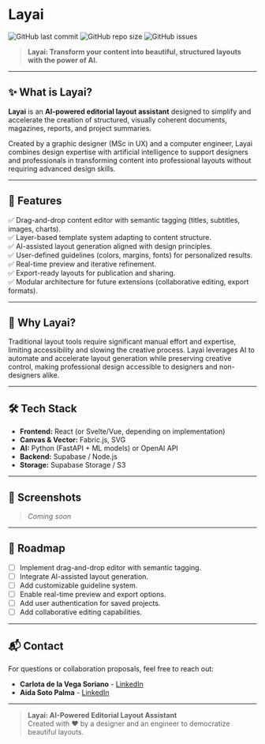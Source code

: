 # Layai

![GitHub last commit](https://img.shields.io/github/last-commit/carlotiii30/layai)
![GitHub repo size](https://img.shields.io/github/repo-size/carlotiii30/layai)
![GitHub issues](https://img.shields.io/github/issues/carlotiii30/layai)

> **Layai: Transform your content into beautiful, structured layouts with the power of AI.**

---

## ✨ What is Layai?

**Layai** is an **AI-powered editorial layout assistant** designed to simplify and accelerate the creation of structured, visually coherent documents, magazines, reports, and project summaries.

Created by a graphic designer (MSc in UX) and a computer engineer, Layai combines design expertise with artificial intelligence to support designers and professionals in transforming content into professional layouts without requiring advanced design skills.

---

## 🚀 Features

✅ Drag-and-drop content editor with semantic tagging (titles, subtitles, images, charts).  
✅ Layer-based template system adapting to content structure.  
✅ AI-assisted layout generation aligned with design principles.  
✅ User-defined guidelines (colors, margins, fonts) for personalized results.  
✅ Real-time preview and iterative refinement.  
✅ Export-ready layouts for publication and sharing.  
✅ Modular architecture for future extensions (collaborative editing, export formats).

---

## 🎯 Why Layai?

Traditional layout tools require significant manual effort and expertise, limiting accessibility and slowing the creative process. Layai leverages AI to automate and accelerate layout generation while preserving creative control, making professional design accessible to designers and non-designers alike.

---

## 🛠️ Tech Stack

- **Frontend:** React (or Svelte/Vue, depending on implementation)
- **Canvas & Vector:** Fabric.js, SVG
- **AI:** Python (FastAPI + ML models) or OpenAI API
- **Backend:** Supabase / Node.js
- **Storage:** Supabase Storage / S3

---

## 📸 Screenshots

> _Coming soon_

---

## 🚧 Roadmap

- [ ] Implement drag-and-drop editor with semantic tagging.
- [ ] Integrate AI-assisted layout generation.
- [ ] Add customizable guideline system.
- [ ] Enable real-time preview and export options.
- [ ] Add user authentication for saved projects.
- [ ] Add collaborative editing capabilities.

---

## 📬 Contact

For questions or collaboration proposals, feel free to reach out:

- **Carlota de la Vega Soriano** - [LinkedIn](https://www.linkedin.com/in/carlota-de-la-vega/)
- **Aida Soto Palma** - [LinkedIn](https://www.linkedin.com/in/aida-soto-palma/)

---

> **Layai: AI-Powered Editorial Layout Assistant**  
> Created with ❤️ by a designer and an engineer to democratize beautiful layouts.
